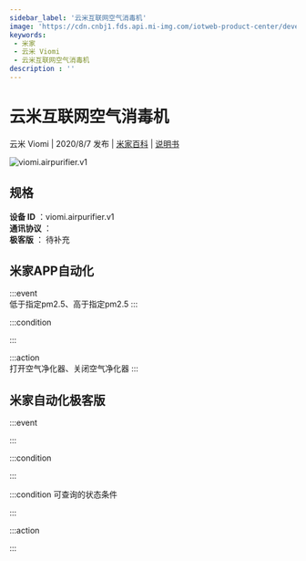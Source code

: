 ```yaml
---
sidebar_label: '云米互联网空气消毒机'
image: 'https://cdn.cnbj1.fds.api.mi-img.com/iotweb-product-center/developer_15901356246602fDzg6Qf.png?GalaxyAccessKeyId=AKVGLQWBOVIRQ3XLEW&Expires=9223372036854775807&Signature=444bgUVihTeRZ2d0C4lB05gqz+Q='
keywords: 
 - 米家
 - 云米 Viomi
 - 云米互联网空气消毒机
description : ''
---
```

# 云米互联网空气消毒机

云米 Viomi | 2020/8/7 发布 | [米家百科](https://home.mi.com/webapp/content/baike/product/index.html?model=viomi.airpurifier.v1) | [说明书](https://home.mi.com/views/introduction.html?model=viomi.airpurifier.v1&region=cn)

![viomi.airpurifier.v1](https://cdn.cnbj1.fds.api.mi-img.com/iotweb-product-center/developer_15901356246602fDzg6Qf.png?GalaxyAccessKeyId=AKVGLQWBOVIRQ3XLEW&Expires=9223372036854775807&Signature=444bgUVihTeRZ2d0C4lB05gqz+Q=)

## 规格  
> 
**设备 ID** ：viomi.airpurifier.v1  
**通讯协议** ：  
**极客版**  ： 待补充 


## 米家APP自动化  

:::event  
低于指定pm2.5、高于指定pm2.5
:::

:::condition  

:::

:::action   
打开空气净化器、关闭空气净化器
:::

## 米家自动化极客版  

:::event  

:::

:::condition  

:::

:::condition 可查询的状态条件  

:::

:::action  

:::

        
